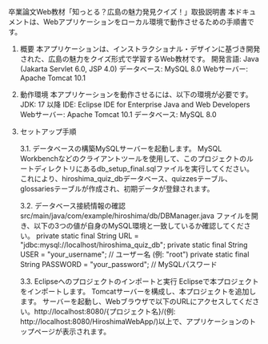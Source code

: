 卒業論文Web教材「知っとる？広島の魅力発見クイズ！」取扱説明書
本ドキュメントは、Webアプリケーションをローカル環境で動作させるための手順書です。

1. 概要
本アプリケーションは、インストラクショナル・デザインに基づき開発された、広島の魅力をクイズ形式で学習するWeb教材です。
開発言語: Java (Jakarta Servlet 6.0, JSP 4.0)
データベース: MySQL 8.0
Webサーバー: Apache Tomcat 10.1

2. 動作環境
本アプリケーションを動作させるには、以下の環境が必要です。
JDK: 17 以降
IDE: Eclipse IDE for Enterprise Java and Web Developers
Webサーバー: Apache Tomcat 10.1
データベース: MySQL 8.0

3. セットアップ手順

	3.1. データベースの構築MySQLサーバーを起動します。
	MySQL Workbenchなどのクライアントツールを使用して、このプロジェクトのルートディレクトリにあるdb_setup_final.sqlファイルを実行してください。
	これにより、hiroshima_quiz_dbデータベース、quizzesテーブル、glossariesテーブルが作成され、初期データが登録されます。

	3.2. データベース接続情報の確認
	src/main/java/com/example/hiroshima/db/DBManager.java ファイルを開き、以下の3つの値が自身のMySQL環境と一致しているか確認してください。
	private static final String URL = "jdbc:mysql://localhost/hiroshima_quiz_db";
	private static final String USER = "your_username"; // ユーザー名 (例: "root")
	private static final String PASSWORD = "your_password"; // MySQLパスワード

	3.3. Eclipseへのプロジェクトのインポートと実行
	Eclipseで本プロジェクトをインポートします。
	Tomcatサーバーを構成し、本プロジェクトを追加します。
	サーバーを起動し、Webブラウザで以下のURLにアクセスしてください。http://localhost:8080/{プロジェクト名}/(例: http://localhost:8080/HiroshimaWebApp/)以上で、アプリケーションのトップページが表示されます。